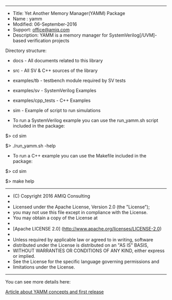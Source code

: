 *******************************************************************************

* Title: Yet Another Memory Manager(YAMM) Package
* Name : yamm
* Modified: 06-September-2016
* Support: office@amiq.com
* Description: YAMM is a memory manager for SystemVerilog[/UVM]-based verification projects

Directory structure:

  *  docs                    - All documents related to this library
  *  src                     - All SV & C++ sources of the library
  *  examples/tb             - testbench module required by SV tests
  *  examples/sv             - SystemVerilog Examples
  *  examples/cpp_tests      - C++ Examples
  *  sim                     - Example of script to run simulations

* To run a SystemVerilog example you can use the run_yamm.sh script included in the package:

$> cd sim

$> ./run_yamm.sh -help

* To run a C++ example you can use the Makefile included in the package:

$> cd sim

$> make help


******************************************************************************

 * (C) Copyright 2016 AMIQ Consulting
 *
 * Licensed under the Apache License, Version 2.0 (the "License");
 * you may not use this file except in compliance with the License.
 * You may obtain a copy of the License at
 *
 * [Apache LICENSE 2.0] (http://www.apache.org/licenses/LICENSE-2.0)
 *
 * Unless required by applicable law or agreed to in writing, software
 * distributed under the License is distributed on an "AS IS" BASIS,
 * WITHOUT WARRANTIES OR CONDITIONS OF ANY KIND, either express or implied.
 * See the License for the specific language governing permissions and
 * limitations under the License.

*******************************************************************************


You can see more details here:

[Article about YAMM concepts and first release](http://www.amiq.com/consulting/2016/07/12/yamm-yet-another-memory-manager/)


